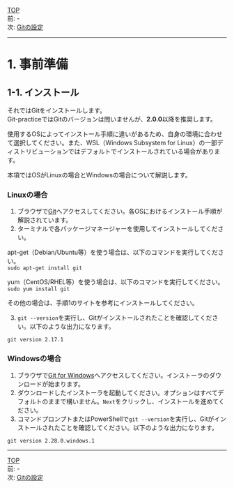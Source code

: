[TOP](../README.md)   
前: -  
次: [Gitの設定](./gitconfig.md)  

---

# 1. 事前準備
## 1-1. インストール
それではGitをインストールします。  
Git-practiceではGitのバージョンは問いませんが、**2.0.0**以降を推奨します。  

使用するOSによってインストール手順に違いがあるため、自身の環境に合わせて選択してください。また、WSL（Windows Subsystem for Linux）の一部ディストリビューションではデフォルトでインストールされている場合があります。  

本項ではOSがLinuxの場合とWindowsの場合について解説します。  

### Linuxの場合
1. ブラウザで[Git](https://git-scm.com/download/linux)へアクセスしてください。各OSにおけるインストール手順が解説されています。
2. ターミナルで各パッケージマネージャーを使用してインストールしてください。  

apt-get（Debian/Ubuntu等）を使う場合は、以下のコマンドを実行してください。  
`sudo apt-get install git`  

yum（CentOS/RHEL等）を使う場合は、以下のコマンドを実行してください。  
`sudo yum install git`  

その他の場合は、手順1のサイトを参考にインストールしてください。

3. `git --version`を実行し、Gitがインストールされたことを確認してください。以下のような出力になります。
```
git version 2.17.1
```

### Windowsの場合
1. ブラウザで[Git for Windows](https://git-scm.com/download/win)へアクセスしてください。インストーラのダウンロードが始まります。
2. ダウンロードしたインストーラを起動してください。オプションはすべてデフォルトのままで構いません。`Next`をクリックし、インストールを進めてください。
3. コマンドプロンプトまたはPowerShellで`git --version`を実行し、Gitがインストールされたことを確認してください。以下のような出力になります。
```
git version 2.28.0.windows.1
```

--- 

[TOP](../README.md)   
前: -  
次: [Gitの設定](./gitconfig.md)  